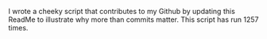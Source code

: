 I wrote a cheeky script that contributes to my Github by updating this ReadMe to illustrate why more than commits matter. This script has run 1257 times.